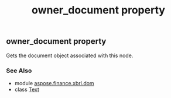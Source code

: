 ﻿---
title: owner_document property
second_title: Aspose.Finance for Python via .NET API References
description: 
type: docs
weight: 300
url: /python-net/aspose.finance.xbrl.dom/text/owner_document/
is_root: false
---

## owner_document property


Gets the document object associated with this node.

### See Also
* module [aspose.finance.xbrl.dom](../../)
* class [Text](/finance/python-net/aspose.finance.xbrl.dom/text)
